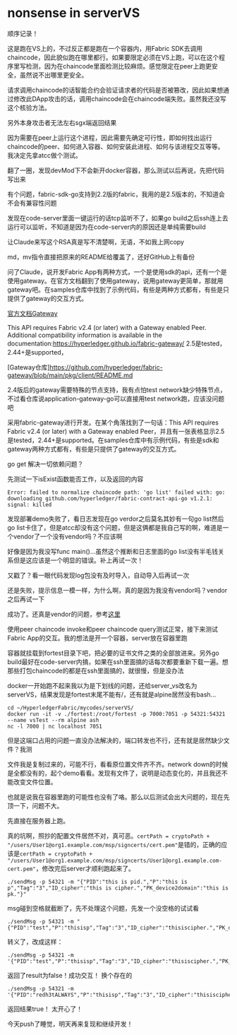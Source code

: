 # nonsense in serverVS
顺序记录！

这是跑在VS上的，不过反正都是跑在一个容器内，用Fabric SDK去调用chaincode，因此貌似跑在哪里都行。如果要限定必须在VS上跑，可以在这个程序里写检测，因为在chaincode里面检测比较麻烦。感觉限定在peer上跑更安全，虽然说不出哪里更安全。

请求调用chaincode的话智能合约会验证请求者的代码是否被篡改，因此如果想通过修改此DApp攻击的话，调用chaincode会在chaincode端失败。虽然我还没写这个核验方法。

另外本身攻击者无法左右sgx端返回结果

因为需要在peer上运行这个进程，因此需要先确定可行性，即如何找出运行chaincode的peer、如何进入容器、如何安装此进程、如何与该进程交互等等。我决定先拿atcc做个测试。

翻了一圈，发现devMod下不会新开docker容器，那么测试以后再说，先把代码写出来

有个问题，fabric-sdk-go支持到2.2版的fabric，我用的是2.5版本的，不知道会不会有兼容性问题

发现在code-server里面一键运行的话tcp监听不了，如果go build之后ssh连上去运行可以监听，不知道是因为在code-server内的原因还是单纯需要build


让Claude来写这个RSA真是写不清楚啊，无语，不如我上网copy

md，mv指令直接把原来的README给覆盖了，还好GitHub上有备份

问了Claude，说开发Fabric App有两种方式，一个是使用sdk的api，还有一个是使用gateway。在官方文档翻到了使用gateway，说用gateway更简单，那就用gateway吧。在samples仓库中找到了示例代码，有些是两种方式都有，有些是只提供了gateway的交互方式。

[官方文档Gateway](https://hyperledger-fabric.readthedocs.io/en/release-2.5/gateway.html#writing-client-applications)

This API requires Fabric v2.4 (or later) with a Gateway enabled Peer. Additional compatibility information is available in the documentation:https://hyperledger.github.io/fabric-gateway/  2.5是tested，2.44+是supported，

[Gateway仓库]https://github.com/hyperledger/fabric-gateway/blob/main/pkg/client/README.md

2.4版后的gateway需要特殊的节点支持，我有点怕test network缺少特殊节点，不过看仓库说application-gateway-go可以直接用test network跑，应该没问题吧

采用fabric-gateway进行开发。在某个角落找到了一句话：This API requires Fabric v2.4 (or later) with a Gateway enabled Peer，并且有一张表格显示2.5是tested，2.44+是supported。在samples仓库中有示例代码，有些是sdk和gateway两种方式都有，有些是只提供了gateway的交互方式。

go get 解决一切依赖问题？

先测试一下isExist函数能否工作，以及返回的内容

```
Error: failed to normalize chaincode path: 'go list' failed with: go: downloading github.com/hyperledger/fabric-contract-api-go v1.2.1: signal: killed
```

发现部署demo失败了，看日志发现在go verdor之后莫名其妙有一句go list然后go list卡住了，但是atcc却没有这个问题，但是这俩都是我自己写的啊，难道是一个vendor了一个没有vendor吗？不应该啊

好像是因为我没写func main()...虽然这个推断和日志里面的go list没有半毛钱关系但是这应该是一个明显的错误。补上再试一次！

又戳了？看一眼代码发现log包没有及时导入，自动导入后再试一次

还是失败，提示信息一模一样，为什么啊，真的是因为我没有vendor吗？vendor之后再试一下

成功了。还真是vendor的问题，参考[这里](https://hyperledger-fabric.readthedocs.io/en/release-2.5/chaincode4ade.html)

使用peer chaincode invoke和peer chaincode query测试正常，接下来测试Fabric App的交互。我的想法是开一个容器，server放在容器里跑

容器就挂载到fortest目录下吧，把必要的证书文件之类的全部放进来。另外go build最好在code-server内搞，如果在ssh里面搞的话每次都要重新下载一遍。想那些打包chaincode的都是在ssh里面搞的，就很慢，但是没办法

docker一开始跑不起来我以为是下划线的问题，还给server_vs改名为serverVS，结果发现是fortest末尾不能有/，还有就是alpine居然没有bash...
```
cd ~/HyperledgerFabric/mycodes/serverVS/
docker run -it -v ./fortest:/root/fortest -p 7000:7051 -p 54321:54321 --name vsTest --rm alpine ash
nc -l 7000 | nc localhost 7051
```
但是这端口占用的问题一直没办法解决的，端口转发也不行，还有就是居然缺少文件？我测

文件我是复制过来的，可能不行，看看原位置文件齐不齐。network down的时候是全都没有的，起个demo看看。发现有文件了，说明是动态变化的，并且我还不能改变文件位置。

也就是说我在容器里跑的可能性也没有了咯。那么以后测试会出大问题的，现在先顶一下，问题不大。

先直接在服务器上跑。

真的坑啊，照抄的配置文件居然不对，真可恶。`certPath = cryptoPath + "/users/User1@org1.example.com/msp/signcerts/cert.pem"`是错的，正确的应该是`certPath = cryptoPath + "/users/User1@org1.example.com/msp/signcerts/User1@org1.example.com-cert.pem"`，修改完后server才顺利跑起来了。
```
./sendMsg -p 54321 -m "{"PID":"this is pid.","P":"this is p","Tag":"3","ID_cipher":"this is cipher.","PK_device2domain":"this is pk."}"
```
msg碰到空格就截断了，先不处理这个问题，先发一个没空格的试试看
```
./sendMsg -p 54321 -m "{"PID":"test","P":"thisisp","Tag":"3","ID_cipher":"thisiscipher.","PK_device2domain":"thisispk."}"
```
转义了，改成这样：
```
./sendMsg -p 54321 -m '{"PID":"test","P":"thisisp","Tag":"3","ID_cipher":"thisiscipher.","PK_device2domain":"thisispk."}'
```
返回了result为false！成功交互！
换个存在的
```
./sendMsg -p 54321 -m '{"PID":"redh3tALWAYS","P":"thisisp","Tag":"3","ID_cipher":"thisiscipher.","PK_device2domain":"thisispk."}'
```
返回结果true！
太开心了！

今天push了睡觉，明天再来复现和继续开发！